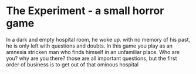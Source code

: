# The Experiment - a small horror game
 In a dark and empty hospital room, he woke up.
 with no memory of his past, he is only left with questions and doubts.
 In this game you play as an amnesia stricken man who finds himself in an unfamiliar place.
 Who are you? why are you there? those are all important questions, but the first order of business is to get out of that ominous hospital
